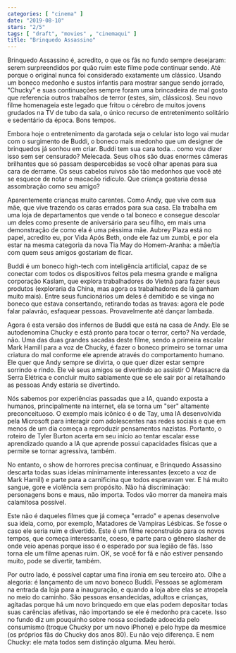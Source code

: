 ```yaml
---
categories: [ "cinema" ]
date: "2019-08-10"
stars: "2/5"
tags: [ "draft", "movies" , "cinemaqui" ]
title: "Brinquedo Assassino"
---
```

Brinquedo Assassino é, acredito, o que os fãs no fundo sempre desejaram:
serem surpreendidos por quão ruim este filme pode continuar sendo. Até
porque o original nunca foi considerado exatamente um clássico. Usando
um boneco medonho e sustos infantis para mostrar sangue sendo jorrado,
"Chucky" e suas continuações sempre foram uma brincadeira de mal gosto
que referencia outros trabalhos de terror (estes, sim, clássicos). Seu
novo filme homenageia este legado que fritou o cérebro de muitos jovens
grudados na TV de tubo da sala, o único recurso de entretenimento
solitário e sedentário da época. Bons tempos.

Embora hoje o entretenimento da garotada seja o celular isto logo vai
mudar com o surgimento de Buddi, o boneco mais medonho que um designer
de brinquedos já sonhou em criar. Buddi tem sua cara toda... como vou
dizer isso sem ser censurado? Melecada. Seus olhos são duas enormes
câmeras brilhantes que só passam despercebidas se você olhar apenas
para sua cara de derrame. Os seus cabelos ruivos são tão medonhos
que você até se esquece de notar o macacão ridículo. Que criança
gostaria dessa assombração como seu amigo?

Aparentemente crianças muito carentes. Como Andy, que vive com sua mãe,
que vive trazendo os caras errados para sua casa. Ela trabalha em uma loja
de departamentos que vende o tal boneco e consegue descolar um deles como
presente de aniversário para seu filho, em mais uma demonstração de
como ela é uma péssima mãe. Aubrey Plaza está no papel, acredito eu,
por Vida Após Beth, onde ele faz um zumbi, e por ela estar na mesma
categoria da nova Tia May do Homem-Aranha: a mãe/tia com quem seus
amigos gostariam de ficar.

Buddi é um boneco high-tech com inteligência artificial, capaz de se
conectar com todos os dispositivos feitos pela mesma grande e maligna
corporação Kaslam, que explora trabalhadores do Vietnã para fazer seus
produtos (exploraria da China, mas agora os trabalhadores de lá ganham
muito mais). Entre seus funcionários um deles é demitido e se vinga no
boneco que estava consertando, retirando todas as travas: agora ele pode
falar palavrão, esfaquear pessoas. Provavelmente até dançar lambada.

Agora é esta versão dos infernos de Buddi que está na casa de
Andy. Ele se autodenomina Chucky e está pronto para tocar o terror,
certo? Na verdade, não. Uma das duas grandes sacadas deste filme, sendo
a primeira escalar Mark Hamill para a voz de Chucky, é fazer o boneco
primeiro se tornar uma criatura do mal conforme ele aprende através do
comportamento humano. Ele quer que Andy sempre se divirta, o que quer
dizer estar sempre sorrindo e rindo. Ele vê seus amigos se divertindo
ao assistir O Massacre da Serra Elétrica e concluir muito sabiamente
que se ele sair por aí retalhando as pessoas Andy estaria se divertindo.

Nós sabemos por experiências passadas que a IA, quando exposta a
humanos, principalmente na internet, ela se torna um "ser" altamente
preconceituoso. O exemplo mais icônico é o de Tay, uma IA desenvolvida
pela Microsoft para interagir com adolescentes nas redes sociais e que
em menos de um dia começa a reproduzir pensamentos nazistas. Portanto,
o roteiro de Tyler Burton acerta em seu início ao tentar escalar esse
aprendizado quando a IA que aprende possui capacidades físicas que a
permite se tornar agressiva, também.

No entanto, o show de horrores precisa continuar, e Brinquedo Assassino
descarta todas suas ideias minimamente interessantes (exceto a voz de
Mark Hamill) e parte para a carnificina que todos esperavam ver. E há
muito sangue, gore e violência sem propósito. Não há discriminação:
personagens bons e maus, não importa. Todos vão morrer da maneira mais
calamitosa possível.

Este não é daqueles filmes que já começa "errado" e apenas desenvolve
sua ideia, como, por exemplo, Matadores de Vampiras Lésbicas. Se fosse
o caso ele seria ruim e divertido. Este é um filme reconstruído para
os novos tempos, que começa interessante, coeso, e parte para o gênero
slasher de onde veio apenas porque isso é o esperado por sua legião
de fãs. Isso torna ele um filme apenas ruim. OK, se você for fã e
não estiver pensando muito, pode se divertir, também.

Por outro lado, é possível captar uma fina ironia em seu terceiro
ato. Olhe a alegoria: é lançamento de um novo boneco Buddi. Pessoas
se aglomeram na entrada da loja para a inauguração, e quando a loja
abre elas se atropela no meio do caminho. São pessoas ensandecidas,
adultos e crianças, agitadas porque há um novo brinquedo em que elas
podem depositar todas suas carências afetivas, não importando se
ele é medonho pra cacete. Isso no fundo diz um pouquinho sobre nossa
sociedade adoecida pelo consumismo (troque Chucky por um novo iPhone)
e pelo hype da mesmice (os próprios fãs do Chucky dos anos 80). Eu não
vejo diferença. E nem Chucky: ele mata todos sem distinção alguma. Meu
herói.
